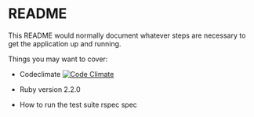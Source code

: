 # README

This README would normally document whatever steps are necessary to get the
application up and running.

Things you may want to cover:

* Codeclimate 
[![Code Climate](https://codeclimate.com/github/acnjr2010/everyday-rails/badges/gpa.svg)](https://codeclimate.com/github/acnjr2010/everyday-rails)

* Ruby version
2.2.0

* How to run the test suite
rspec spec
